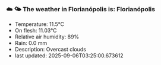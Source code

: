### ☁️ 🌤️  The weather in Florianópolis is: Florianópolis

- Temperature: 11.5°C
- On flesh: 11.03°C
- Relative air humidity: 89%
- Rain: 0.0 mm
- Description: Overcast clouds
- last updated: 2025-09-06T03:25:00.673612
